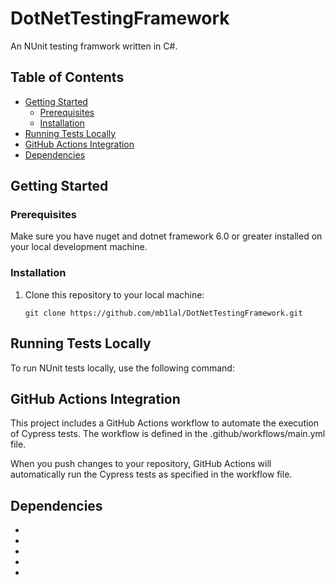 # DotNetTestingFramework

An NUnit testing framwork written in C#.

## Table of Contents
- [Getting Started](#getting-started)
  - [Prerequisites](#prerequisites)
  - [Installation](#installation)
- [Running Tests Locally](#running-tests-locally)
- [GitHub Actions Integration](#github-actions-integration)
- [Dependencies](#dependencies)

## Getting Started

### Prerequisites

Make sure you have nuget and dotnet framework 6.0 or greater installed on your local development machine.

### Installation

1. Clone this repository to your local machine:

   ```git clone https://github.com/mb1lal/DotNetTestingFramework.git```

## Running Tests Locally
To run NUnit tests locally, use the following command:
    ``` ```

## GitHub Actions Integration
This project includes a GitHub Actions workflow to automate the execution of Cypress tests. The workflow is defined in the .github/workflows/main.yml file.

When you push changes to your repository, GitHub Actions will automatically run the Cypress tests as specified in the workflow file.

## Dependencies
- 
- 
- 
- 
- 
